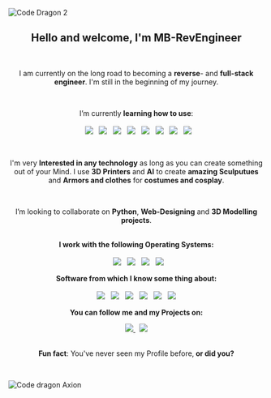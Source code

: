 ![Code Dragon 2](https://github.com/user-attachments/assets/d77fc367-b147-48a2-89a6-67a7f011ce0d)
<br>
<div style="text-align: center;">
    <h2>Hello and welcome, I'm <b>MB-RevEngineer</b></h2>
</div>
<br>
<p align="center">
 I am currently on the long road to becoming a <b>reverse</B>- and <b>full-stack engineer</b>. I'm still in the beginning of my journey. 
</p>
<br>
<p align="center">
I’m currently <b>learning how to use</b>:
<br> 
<br> 
&nbsp; 
<img src="https://img.shields.io/badge/Python-3776AB?logo=python&logoColor=fff">
&nbsp; 
<img src="https://img.shields.io/badge/PyCharm-000?logo=pycharm&logoColor=fff"> 
&nbsp; 
<img src="https://img.shields.io/badge/GitHub-%23121011.svg?logo=github&logoColor=white"> 
&nbsp;
<img src="https://img.shields.io/badge/Git-F05032?logo=git&logoColor=fff">
&nbsp; 
<img src="https://img.shields.io/badge/Bootstrap-7952B3?logo=bootstrap&logoColor=fff">
&nbsp;
<img src="https://img.shields.io/badge/HTML-%23E34F26.svg?logo=html5&logoColor=white">
&nbsp;
<img src="https://img.shields.io/badge/JavaScript-F7DF1E?logo=javascript&logoColor=000">
&nbsp;
<img src="https://img.shields.io/badge/CSS-1572B6?logo=css3&logoColor=fff">
</p>
<br>
<p align="center">
I'm very <b>Interested in any technology</b> as long as you can create something out of your Mind. I use <b>3D Printers</b> and <b>AI</b> to create <b>amazing Sculputues</b> and <b>Armors and clothes</b> for <b>costumes and cosplay</b>.
</p>
<br>
<p align="center">
I’m looking to collaborate on <b>Python</b>, <b>Web-Designing</b> and <b>3D Modelling projects</b>.
<br>
<br>
<p align="center">
<b>I work with the following Operating Systems: </b>
<br> 
<br> 
&nbsp; 
<img src="https://custom-icon-badges.demolab.com/badge/Windows-0078D6?logo=windows11&logoColor=white"> 
&nbsp; 
<img src="https://img.shields.io/badge/Ubuntu-E95420?logo=ubuntu&logoColor=white"> 
&nbsp; 
<img src="https://img.shields.io/badge/Android-3DDC84?logo=android&logoColor=white"> 
&nbsp; 
<img src="https://img.shields.io/badge/iOS-000000?&logo=apple&logoColor=white">
</p>
<p align="center">
<b>Software from which I know some thing about:</b>
<br>
<br>
<img src="https://img.shields.io/badge/Canva-%2300C4CC.svg?&logo=Canva&logoColor=white">
&nbsp;
<img src="https://img.shields.io/badge/Blender-%23F5792A.svg?logo=blender&logoColor=white">
&nbsp; 
<img src="https://img.shields.io/badge/Adobe%20After%20Effects-CF96FD?logo=Adobe%20After%20Effects&logoColor=393665">
&nbsp;
<img src="https://img.shields.io/badge/Unreal%20Engine-%23313131.svg?logo=unrealengine&logoColor=white">
&nbsp;
<img src="https://img.shields.io/badge/ChatGPT-74aa9c?logo=openai&logoColor=white">
&nbsp;
<img src="https://img.shields.io/badge/CodePen-white?&logo=codepen&logoColor=black">
</p> 
<p align="center">
<b>You can follow me and my Projects on:</b>
<p align="center">
<a href="https://www.youtube.com/@Mars-Nexus" target="_blank">
<img src="https://img.shields.io/badge/YouTube-%23FF0000.svg?logo=YouTube&logoColor=white">
</a>
&nbsp;
<img src="https://img.shields.io/website-up-down-green-red/http/NOTAWORKINGLINK.com.svg">
</a>
<br>
<br>
</p>
<p align="center">
<b>Fun fact</B>: You've never seen my Profile before,<b> or did you?</b>
</p>
<br>

![Code dragon Axion](https://github.com/user-attachments/assets/c20877e6-0b75-4a73-a411-64226cdf279f)

<!---
MB-RevEngineer/MB-RevEngineer is a ✨ special ✨ repository because its `README.md` (this file) appears on your GitHub profile.
You can click the Preview link to take a look at your changes.
--->
